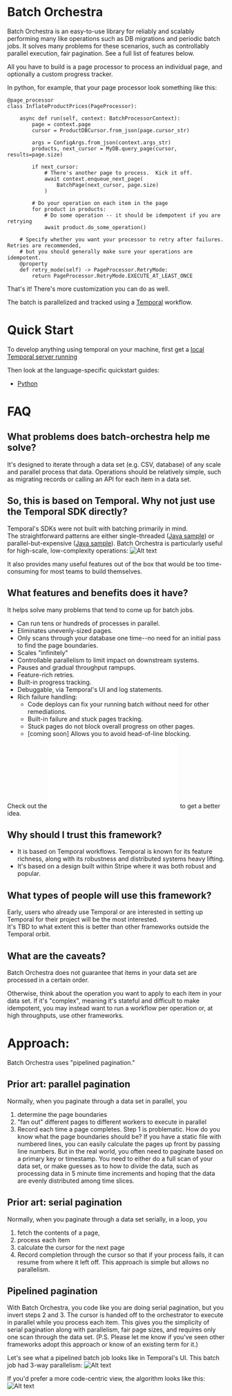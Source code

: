 # Batch Orchestra

Batch Orchestra is an easy-to-use library for reliably and scalably performing many like operations such as DB migrations and periodic batch jobs.
It solves many problems for these scenarios, such as controllably parallel execution, fair pagination.  See a full list of features below.

All you have to build is a page processor to process an individual page, and optionally a custom progress tracker.

In python, for example, that your page processor look something like this:

    @page_processor
    class InflateProductPrices(PageProcessor):

        async def run(self, context: BatchProcessorContext):
            page = context.page
            cursor = ProductDBCursor.from_json(page.cursor_str)

            args = ConfigArgs.from_json(context.args_str)
            products, next_cursor = MyDB.query_page(cursor, results=page.size)

            if next_cursor:
                # There's another page to process.  Kick it off.
                await context.enqueue_next_page(
                    BatchPage(next_cursor, page.size)
                )

            # Do your operation on each item in the page
            for product in products:
                # Do some operation -- it should be idempotent if you are retrying
                await product.do_some_operation()

        # Specify whether you want your processor to retry after failures.  Retries are recommended,
        # but you should generally make sure your operations are idempotent.
        @property
        def retry_mode(self) -> PageProcessor.RetryMode:
            return PageProcessor.RetryMode.EXECUTE_AT_LEAST_ONCE

That's it!  There's more customization you can do as well.

The batch is parallelized and tracked using a [Temporal](https://temporal.io) workflow.


# Quick Start

To develop anything using temporal on your machine, first get a [local Temporal server running](https://docs.temporal.io/application-development/foundations#run-a-development-cluster)

Then look at the language-specific quickstart guides:

* [Python](./python/README.md)

# FAQ
## What problems does batch-orchestra help me solve?
It's designed to iterate through a data set (e.g. CSV, database) of any scale and parallel process that data.
Operations should be relatively simple, such as migrating records or calling an API for each item in a data set.

## So, this is based on Temporal.  Why not just use the Temporal SDK directly?
Temporal's SDKs were not built with batching primarily in mind.  
The straightforward patterns are either single-threaded ([Java sample](https://github.com/search?q=repo%3Atemporalio%2Fsamples-java%20HeartbeatingActivityBatchWorkflowImpl&type=code)) or parallel-but-expensive ([Java sample](https://github.com/search?q=repo%3Atemporalio%2Fsamples-java%20IteratorBatchWorkflowImpl&type=code)).
Batch Orchestra is particularly useful for high-scale, low-complexity operations:
![Alt text](batch-orchestra-scale.png "Scale Diagram")

It also provides many useful features out of the box that would be too time-consuming for most teams to build themselves.

## What features and benefits does it have?
It helps solve many problems that tend to come up for batch jobs.
* Can run tens or hundreds of processes in parallel.
* Eliminates unevenly-sized pages.
* Only scans through your database one time--no need for an initial pass to find the page boundaries.
* Scales "infinitely"
* Controllable parallelism to limit impact on downstream systems.
* Pauses and gradual throughput rampups.
* Feature-rich retries.
* Built-in progress tracking.
* Debuggable, via Temporal's UI and log statements.
* Rich failure handling:
  * Code deploys can fix your running batch without need for other remediations.
  * Built-in failure and stuck pages tracking.
  * Stuck pages do not block overall progress on other pages.
  * [coming soon] Allows you to avoid head-of-line blocking.

Check out the ![samples](./python/samples/README.md) to get a better idea.

## Why should I trust this framework?
* It is based on Temporal workflows.  Temporal is known for its feature richness, along with its robustness and distributed systems heavy lifting.
* It's based on a design built within Stripe where it was both robust and popular.

## What types of people will use this framework?
Early, users who already use Temporal or are interested in setting up Temporal for their project will be the most interested.  
It's TBD to what extent this is better than other frameworks outside the Temporal orbit.

## What are the caveats?
Batch Orchestra does not guarantee that items in your data set are processed in a certain order.

Otherwise, think about the operation you want to apply to each item in your data set.
If it's "complex", meaning it's stateful and difficult to make idempotent, you may instead want to run a workflow per operation or, at high throughputs, use other frameworks.

# Approach:
Batch Orchestra uses "pipelined pagination."

## Prior art: parallel pagination
Normally, when you paginate through a data set in parallel, you 
1. determine the page boundaries
2. "fan out" different pages to different workers to execute in parallel
3. Record each time a page completes.
Step 1 is problematic.  How do you know what the page boundaries should be?  If you have a static file with numbered lines, you can easily calculate the pages up front by passing line numbers.  But in the real world, you often need to paginate based on a primary key or timestamp.  You need to either do a full scan of your data set, or make guesses as to how to divide the data, such as processing data in 5 minute time increments and hoping that the data are evenly distributed among time slices.

## Prior art: serial pagination
Normally, when you paginate through a data set serially, in a loop, you 
1. fetch the contents of a page, 
2. process each item
3. calculate the cursor for the next page
4. Record completion through the cursor so that if your process fails, it can resume from where it left off.
This approach is simple but allows no parallelism.

## Pipelined pagination
With Batch Orchestra, you code like you are doing serial pagination, but you invert steps 2 and 3.  The cursor is handed off to the orchestrator to execute in parallel while you process each item.
This gives you the simplicity of serial pagination along with parallelism, fair page sizes, and requires only one scan through the data set.
(P.S. Please let me know if you've seen other frameworks adopt this approach or know of an existing term for it.)

Let's see what a pipelined batch job looks like in Temporal's UI.  This batch job had 3-way parallelism:
![Alt text](pipelined_pagination.png "Pipelined Pagination in Temporal UI")

If you'd prefer a more code-centric view, the algorithm looks like this:
![Alt text](architecture_diagram.png "Architecture Diagram") 

